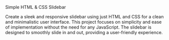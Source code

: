 Simple HTML & CSS Slidebar

Create a sleek and responsive slidebar using just HTML and CSS for a clean and minimalistic user interface. This project focuses on simplicity and ease of implementation without the need for any JavaScript. The slidebar is designed to smoothly slide in and out, providing a user-friendly experience.
